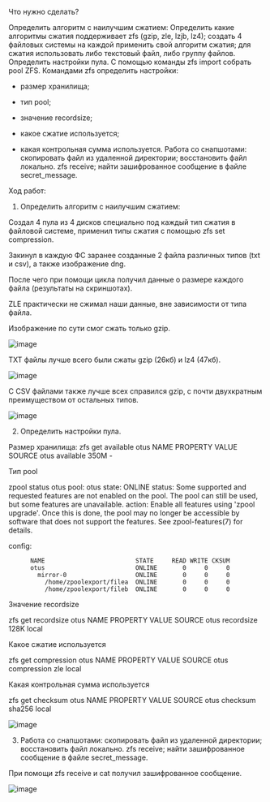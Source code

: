 Что нужно сделать?

Определить алгоритм с наилучшим сжатием:
Определить какие алгоритмы сжатия поддерживает zfs (gzip, zle, lzjb, lz4);
создать 4 файловых системы на каждой применить свой алгоритм сжатия;
для сжатия использовать либо текстовый файл, либо группу файлов.
Определить настройки пула.
С помощью команды zfs import собрать pool ZFS.
Командами zfs определить настройки:
   
- размер хранилища;
    
- тип pool;
    
- значение recordsize;
   
- какое сжатие используется;
   
- какая контрольная сумма используется.
Работа со снапшотами:
скопировать файл из удаленной директории;
восстановить файл локально. zfs receive;
найти зашифрованное сообщение в файле secret_message.

Ход работ:

1. Определить алгоритм с наилучшим сжатием:

Создал 4 пула из 4 дисков специально под каждый тип сжатия в файловой системе, применил типы сжатия с помощью zfs set compression.

Закинул в каждую ФС заранее созданные 2 файла различных типов (txt и csv), а также изображение dng.

После чего при помощи цикла получил данные о размере каждого файла (результаты на скриншотах).

ZLE практически не сжимал наши данные, вне зависимости от типа файла.

Изображение по сути смог сжать только gzip.

![image](https://github.com/user-attachments/assets/13eac0b7-60fc-44d5-a020-e4e0c1955dfb)

TXT файлы лучше всего были сжаты gzip (26кб) и lz4 (47кб).

![image](https://github.com/user-attachments/assets/16246fd9-a0cc-48b9-b38a-f1d0d628d3f9)


С CSV файлами также лучше всех справился gzip, с почти двухкратным преимуществом от остальных типов.

![image](https://github.com/user-attachments/assets/da4a19a1-8273-442f-9bd9-bdd9e5ed56ba)


2. Определить настройки пула.

Размер хранилища: zfs get available otus
NAME  PROPERTY   VALUE  SOURCE
otus  available  350M   -

Тип pool

zpool status otus
  pool: otus
  state: ONLINE
  status: Some supported and requested features are not enabled on the pool.
          The pool can still be used, but some features are unavailable.
  action: Enable all features using 'zpool upgrade'. Once this is done,
          the pool may no longer be accessible by software that does not support
          the features. See zpool-features(7) for details.
          
  config:

          NAME                         STATE     READ WRITE CKSUM
          otus                         ONLINE       0     0     0
            mirror-0                   ONLINE       0     0     0
              /home/zpoolexport/filea  ONLINE       0     0     0
              /home/zpoolexport/fileb  ONLINE       0     0     0

Значение recordsize

zfs get recordsize otus
NAME  PROPERTY    VALUE    SOURCE
otus  recordsize  128K     local

Какое сжатие используется

 zfs get compression otus
NAME  PROPERTY     VALUE           SOURCE
otus  compression  zle             local

Какая контрольная сумма используется

zfs get checksum otus
NAME  PROPERTY  VALUE      SOURCE
otus  checksum  sha256     local

![image](https://github.com/user-attachments/assets/72b3e8e2-6bf3-4fa2-a64c-60a91c5c0e03)


3. Работа со снапшотами:
скопировать файл из удаленной директории;
восстановить файл локально. zfs receive;
найти зашифрованное сообщение в файле secret_message.

При помощи zfs receive и cat получил зашифрованное сообщение.

![image](https://github.com/user-attachments/assets/60757c7e-655d-4709-a300-e1ecb31fc591)


